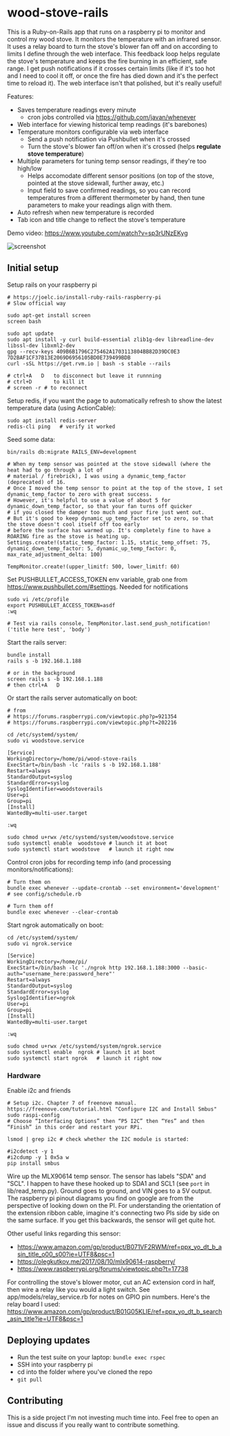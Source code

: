 # wood-stove-rails

This is a Ruby-on-Rails app that runs on a raspberry pi to monitor and control my wood stove. It monitors the temperature with an infrared sensor. It uses a relay board to turn the stove's blower fan off and on according to limits I define through the web interface. This feedback loop helps regulate the stove's temperature and keeps the fire burning in an efficient, safe range. I get push notifications if it crosses certain limits (like if it's too hot and I need to cool it off, or once the fire has died down and it's the perfect time to reload it). The web interface isn't that polished, but it's really useful!

Features:
- Saves temperature readings every minute
  - cron jobs controlled via https://github.com/javan/whenever
- Web interface for viewing historical temp readings (it's barebones)
- Temperature monitors configurable via web interface
  - Send a push notification via Pushbullet when it's crossed
  - Turn the stove's blower fan off/on when it's crossed (helps **regulate stove temperature**)
- Multiple parameters for tuning temp sensor readings, if they're too high/low
  - Helps accomodate different sensor positions (on top of the stove, pointed at the stove sidewall, further away, etc.)
  - Input field to save confirmed readings, so you can record temperatures from a different thermometer by hand, then tune parameters to make your readings align with them. 
- Auto refresh when new temperature is recorded
- Tab icon and title change to reflect the stove's temperature

Demo video: https://www.youtube.com/watch?v=sp3rUNzEKyg

![screenshot](screenshot.jpeg)

## Initial setup

Setup rails on your raspberry pi
```
# https://joelc.io/install-ruby-rails-raspberry-pi
# Slow official way

sudo apt-get install screen
screen bash

sudo apt update
sudo apt install -y curl build-essential zlib1g-dev libreadline-dev libssl-dev libxml2-dev
gpg --recv-keys 409B6B1796C275462A1703113804BB82D39DC0E3 7D2BAF1CF37B13E2069D6956105BD0E739499BDB
curl -sSL https://get.rvm.io | bash -s stable --rails

# ctrl+A   D   to disconnect but leave it runnning
# ctrl+D       to kill it
# screen -r # to reconnect
```

Setup redis, if you want the page to automatically refresh to show the latest temperature data (using ActionCable):
```
sudo apt install redis-server
redis-cli ping   # verify it worked
```

Seed some data:
```
bin/rails db:migrate RAILS_ENV=development

# When my temp sensor was pointed at the stove sidewall (where the heat had to go through a lot of 
# material / firebrick), I was using a dynamic_temp_factor (deprecated) of 16.
# Once I moved the temp sensor to point at the top of the stove, I set dynamic_temp_factor to zero with great success.
# However, it's helpful to use a value of about 5 for dynamic_down_temp_factor, so that your fan turns off quicker 
# if you closed the damper too much and your fire just went out.
# But it's good to keep dynamic_up_temp_factor set to zero, so that the stove doesn't cool itself off too early 
# before the surface has warmed up. It's completely fine to have a ROARING fire as the stove is heating up.
Settings.create!(static_temp_factor: 1.15, static_temp_offset: 75, dynamic_down_temp_factor: 5, dynamic_up_temp_factor: 0, max_rate_adjustment_delta: 100)

TempMonitor.create!(upper_limitf: 500, lower_limitf: 60)
```

Set PUSHBULLET_ACCESS_TOKEN env variable, grab one from https://www.pushbullet.com/#settings. Needed for notifications
```
sudo vi /etc/profile
export PUSHBULLET_ACCESS_TOKEN=asdf
:wq

# Test via rails console, TempMonitor.last.send_push_notification!('title here test', 'body')
```

Start the rails server:
```
bundle install
rails s -b 192.168.1.188

# or in the background
screen rails s -b 192.168.1.188
# then ctrl+A   D
```

Or start the rails server automatically on boot:
```
# from
# https://forums.raspberrypi.com/viewtopic.php?p=921354
# https://forums.raspberrypi.com/viewtopic.php?t=202216

cd /etc/systemd/system/
sudo vi woodstove.service

[Service]
WorkingDirectory=/home/pi/wood-stove-rails
ExecStart=/bin/bash -lc 'rails s -b 192.168.1.188'
Restart=always
StandardOutput=syslog
StandardError=syslog
SyslogIdentifier=woodstoverails
User=pi
Group=pi
[Install]
WantedBy=multi-user.target

:wq

sudo chmod u+rwx /etc/systemd/system/woodstove.service
sudo systemctl enable  woodstove # launch it at boot
sudo systemctl start woodstove   # launch it right now
```

Control cron jobs for recording temp info (and processing monitors/notifications):
```
# Turn them on
bundle exec whenever --update-crontab --set environment='development' # see config/schedule.rb

# Turn them off
bundle exec whenever --clear-crontab
```

Start ngrok automatically on boot:
```
cd /etc/systemd/system/
sudo vi ngrok.service

[Service]
WorkingDirectory=/home/pi/
ExecStart=/bin/bash -lc './ngrok http 192.168.1.188:3000 --basic-auth="username_here:password_here"'
Restart=always
StandardOutput=syslog
StandardError=syslog
SyslogIdentifier=ngrok
User=pi
Group=pi
[Install]
WantedBy=multi-user.target

:wq

sudo chmod u+rwx /etc/systemd/system/ngrok.service
sudo systemctl enable  ngrok # launch it at boot
sudo systemctl start ngrok   # launch it right now
```



### Hardware

Enable i2c and friends
```
# Setup i2c. Chapter 7 of freenove manual. https://freenove.com/tutorial.html "Configure I2C and Install Smbus"
sudo raspi-config
# Choose “Interfacing Options” then “P5 I2C” then “Yes” and then “Finish” in this order and restart your RPi.

lsmod | grep i2c # check whether the I2C module is started:

#i2cdetect -y 1
#i2cdump -y 1 0x5a w
pip install smbus
```

Wire up the MLX90614 temp sensor. The sensor has labels "SDA" and "SCL". I happen to have these hooked up to SDA1 and SCL1 (see `port` in lib/read_temp.py). Ground goes to ground, and VIN goes to a 5V output. The raspberry pi pinout diagrams you find on google are from the perspective of looking down on the PI. For understanding the orientation of the extension ribbon cable, imagine it's connecting two PIs side by side on the same surface. If you get this backwards, the sensor will get quite hot.

Other useful links regarding this sensor:
* https://www.amazon.com/gp/product/B071VF2RWM/ref=ppx_yo_dt_b_asin_title_o00_s00?ie=UTF8&psc=1
* https://olegkutkov.me/2017/08/10/mlx90614-raspberry/
* https://www.raspberrypi.org/forums/viewtopic.php?t=17738

For controlling the stove's blower motor, cut an AC extension cord in half, then wire a relay like you would a light switch. See app/models/relay_service.rb for notes on GPIO pin numbers. Here's the relay board I used: https://www.amazon.com/gp/product/B01G05KLIE/ref=ppx_yo_dt_b_search_asin_title?ie=UTF8&psc=1


## Deploying updates

- Run the test suite on your laptop: `bundle exec rspec`
- SSH into your raspberry pi
- cd into the folder where you've cloned the repo
- `git pull`


## Contributing

This is a side project I'm not investing much time into. Feel free to open an issue and discuss if you really want to contribute something.

